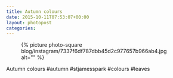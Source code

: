 ```yaml
---
title: Autumn colours
date: 2015-10-11T07:53:07+00:00
layout: photopost
categories:
---
```


<figure class="photo photo--square">
  {% picture photo-square blog/instagram/7337f6df787dbb45d2c977657b966ab4.jpg alt="" %}
</figure>

Autumn colours
#autumn #stjamesspark #colours #leaves

